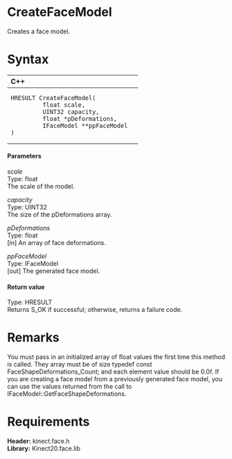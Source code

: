 CreateFaceModel  
===============  

Creates a face model. <span id="syntaxSection"></span>

Syntax  
======  

<table>
<colgroup>
<col width="100%" />
</colgroup>
<thead>
<tr class="header">
<th align="left">C++</th>
</tr>
</thead>
<tbody>
<tr class="odd">
<td align="left"><pre><code>HRESULT CreateFaceModel(  
         float scale,  
         UINT32 capacity,  
         float *pDeformations,  
         IFaceModel **ppFaceModel  
)</code></pre></td>
</tr>
</tbody>
</table>

<span id="ID4EG"></span>
#### Parameters  

*scale*    
Type: float  
The scale of the model.  

*capacity*    
Type: UINT32  
The size of the pDeformations array.  

*pDeformations*    
Type: float  
[in] An array of face deformations.  

*ppFaceModel*    
Type: IFaceModel  
[out] The generated face model.  

<span id="ID4EN"></span>
#### Return value  

Type: HRESULT  
Returns S\_OK if successful; otherwise, returns a failure code.  

<span id="remarks"></span>

Remarks  
=======  

You must pass in an initialized array of float values the first time this method is called. They array must be of size typedef const FaceShapeDeformations\_Count; and each element value should be 0.0f. If you are creating a face model from a previously generated face model, you can use the values returned from the call to IFaceModel::GetFaceShapeDeformations.  

<span id="requirements"></span>

Requirements  
============  

**Header:** kinect.face.h  
**Library:** Kinect20.face.lib  



<!--Please do not edit the data in the comment block below.-->
<!--
TOCTitle : CreateFaceModel
RLTitle : CreateFaceModel
KeywordK : CreateFaceModel
KeywordF : CreateFaceModel
KeywordF : Microsoft.Kinect.face.CreateFaceModel(float,UINT32,float,IFaceModel@)
KeywordA : M:Microsoft.Kinect.face.CreateFaceModel(float,UINT32,float,IFaceModel@)
AssetID : M:Microsoft.Kinect.face.CreateFaceModel(float,UINT32,float,IFaceModel@)
Locale : en-us
CommunityContent : 1
APIType : Managed
APILocation : 
APIName : Microsoft.Kinect.face.CreateFaceModel
TargetOS : Windows
TopicType : kbSyntax
DevLang : C++
DocSet : K4Wv2
ProjType : K4Wv2Proj
Technology : Kinect for Windows
Product : Kinect for Windows SDK v2
productversion : 20
-->
